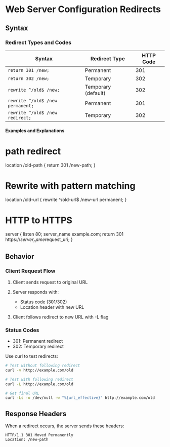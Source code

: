 # Web Server Configuration Redirects

## Syntax

### Redirect Types and Codes
| Syntax                           | Redirect Type | HTTP Code |
|----------------------------------|---------------|-----------|
| `return 301 /new;`               | Permanent     | 301       |
| `return 302 /new;`               | Temporary     | 302       |
| `rewrite ^/old$ /new;`           | Temporary (default) | 302 |
| `rewrite ^/old$ /new permanent;` | Permanent     | 301 |
| `rewrite ^/old$ /new redirect;`  | Temporary     | 302 |

#### Examples and Explanations

# path redirect
location /old-path {
    return 301 /new-path;
}

# Rewrite with pattern matching
location /old-url {
    rewrite ^/old-url$ /new-url permanent;
}

# HTTP to HTTPS
server {
    listen 80;
    server_name example.com;
    return 301 https://$server_name$request_uri;
}


## Behavior

### Client Request Flow
1. Client sends request to original URL
2. Server responds with:
   - Status code (301/302)
   - Location header with new URL

3. Client follows redirect to new URL with -L flag

### Status Codes
- 301: Permanent redirect 
- 302: Temporary redirect 


Use curl to test redirects:
```bash
# Test without following redirect
curl -v http://example.com/old

# Test with following redirect
curl -L http://example.com/old

# Get final URL
curl -Ls -o /dev/null -w "%{url_effective}" http://example.com/old
```

## Response Headers
When a redirect occurs, the server sends these headers:
```
HTTP/1.1 301 Moved Permanently
Location: /new-path
```
